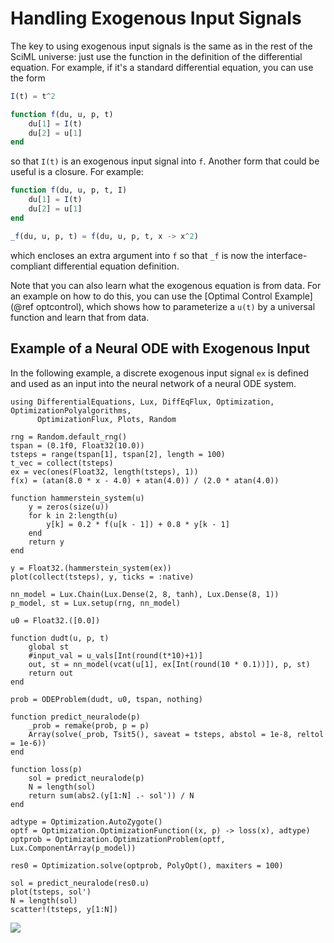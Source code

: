 # Handling Exogenous Input Signals

The key to using exogenous input signals is the same as in the rest of the
SciML universe: just use the function in the definition of the differential
equation. For example, if it's a standard differential equation, you can
use the form

```julia
I(t) = t^2

function f(du, u, p, t)
    du[1] = I(t)
    du[2] = u[1]
end
```

so that `I(t)` is an exogenous input signal into `f`. Another form that could be
useful is a closure. For example:

```julia
function f(du, u, p, t, I)
    du[1] = I(t)
    du[2] = u[1]
end

_f(du, u, p, t) = f(du, u, p, t, x -> x^2)
```

which encloses an extra argument into `f` so that `_f` is now the interface-compliant
differential equation definition.

Note that you can also learn what the exogenous equation is from data. For an
example on how to do this, you can use the [Optimal Control Example](@ref optcontrol),
which shows how to parameterize a `u(t)` by a universal function and learn that
from data.

## Example of a Neural ODE with Exogenous Input

In the following example, a discrete exogenous input signal `ex` is defined and
used as an input into the neural network of a neural ODE system.

```@example exogenous
using DifferentialEquations, Lux, DiffEqFlux, Optimization, OptimizationPolyalgorithms,
      OptimizationFlux, Plots, Random

rng = Random.default_rng()
tspan = (0.1f0, Float32(10.0))
tsteps = range(tspan[1], tspan[2], length = 100)
t_vec = collect(tsteps)
ex = vec(ones(Float32, length(tsteps), 1))
f(x) = (atan(8.0 * x - 4.0) + atan(4.0)) / (2.0 * atan(4.0))

function hammerstein_system(u)
    y = zeros(size(u))
    for k in 2:length(u)
        y[k] = 0.2 * f(u[k - 1]) + 0.8 * y[k - 1]
    end
    return y
end

y = Float32.(hammerstein_system(ex))
plot(collect(tsteps), y, ticks = :native)

nn_model = Lux.Chain(Lux.Dense(2, 8, tanh), Lux.Dense(8, 1))
p_model, st = Lux.setup(rng, nn_model)

u0 = Float32.([0.0])

function dudt(u, p, t)
    global st
    #input_val = u_vals[Int(round(t*10)+1)]
    out, st = nn_model(vcat(u[1], ex[Int(round(10 * 0.1))]), p, st)
    return out
end

prob = ODEProblem(dudt, u0, tspan, nothing)

function predict_neuralode(p)
    _prob = remake(prob, p = p)
    Array(solve(_prob, Tsit5(), saveat = tsteps, abstol = 1e-8, reltol = 1e-6))
end

function loss(p)
    sol = predict_neuralode(p)
    N = length(sol)
    return sum(abs2.(y[1:N] .- sol')) / N
end

adtype = Optimization.AutoZygote()
optf = Optimization.OptimizationFunction((x, p) -> loss(x), adtype)
optprob = Optimization.OptimizationProblem(optf, Lux.ComponentArray(p_model))

res0 = Optimization.solve(optprob, PolyOpt(), maxiters = 100)

sol = predict_neuralode(res0.u)
plot(tsteps, sol')
N = length(sol)
scatter!(tsteps, y[1:N])
```

![](https://aws1.discourse-cdn.com/business5/uploads/julialang/original/3X/f/3/f3c2727af36ac20e114fe3c9798e567cc9d22b9e.png)
